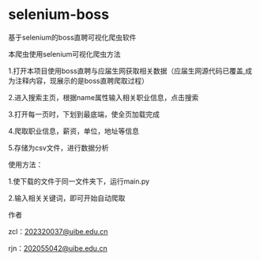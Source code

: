 # selenium-boss
基于selenium的boss直聘可视化爬虫软件

本爬虫使用selenium可视化爬虫方法

1.打开本项目使用boss直聘与应届生网获取相关数据（应届生网源代码已覆盖,成为注释内容，现展示的是boss直聘爬取过程）

2.进入搜索主页，根据name属性输入相关职业信息，点击搜索

3.打开每一页时，下划到最底端，使全页加载完成

4.爬取职业信息，薪资，单位，地址等信息

5.存储为csv文件，进行数据分析

使用方法：

1.使下载的文件于同一文件夹下，运行main.py

2.输入相关关键词，即可开始自动爬取

作者

zcl：202320037@uibe.edu.cn

rjn：202055042@uibe.edu.cn
